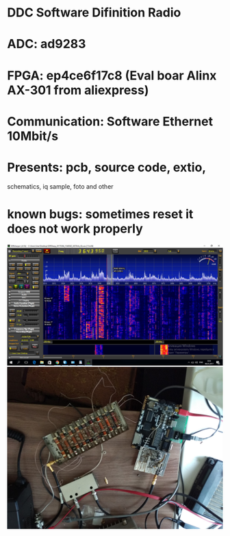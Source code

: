 # DDC Software Difinition Radio
# ADC: ad9283
# FPGA: ep4ce6f17c8 (Eval boar Alinx AX-301 from aliexpress) 
# Communication: Software Ethernet 10Mbit/s
# Presents: pcb, source code, extio, 
schematics, iq sample, foto and other
# known bugs: sometimes reset it does not work properly
![80m band](https://github.com/Ya-Mir/sdr_ad9283/blob/master/img/low_size/80m.jpg?raw=true)
![maket](https://raw.githubusercontent.com/Ya-Mir/sdr_ad9283/master/img/low_size/maket.jpg)

